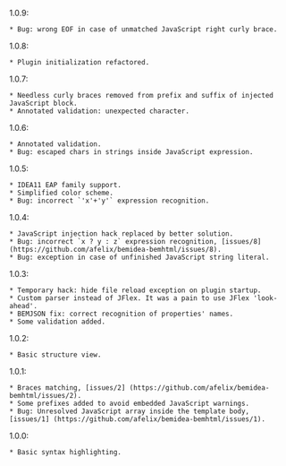 1.0.9:

    * Bug: wrong EOF in case of unmatched JavaScript right curly brace.

1.0.8:

    * Plugin initialization refactored.

1.0.7:

    * Needless curly braces removed from prefix and suffix of injected JavaScript block.
    * Annotated validation: unexpected character.

1.0.6:

    * Annotated validation.
    * Bug: escaped chars in strings inside JavaScript expression.

1.0.5:

    * IDEA11 EAP family support.
    * Simplified color scheme.
    * Bug: incorrect `'x'+'y'` expression recognition.

1.0.4:

    * JavaScript injection hack replaced by better solution.
    * Bug: incorrect `x ? y : z` expression recognition, [issues/8] (https://github.com/afelix/bemidea-bemhtml/issues/8).
    * Bug: exception in case of unfinished JavaScript string literal.

1.0.3:

    * Temporary hack: hide file reload exception on plugin startup.
    * Custom parser instead of JFlex. It was a pain to use JFlex 'look-ahead'.
    * BEMJSON fix: correct recognition of properties' names.
    * Some validation added.

1.0.2:

    * Basic structure view.

1.0.1:

    * Braces matching, [issues/2] (https://github.com/afelix/bemidea-bemhtml/issues/2).
    * Some prefixes added to avoid embedded JavaScript warnings.
    * Bug: Unresolved JavaScript array inside the template body, [issues/1] (https://github.com/afelix/bemidea-bemhtml/issues/1).

1.0.0:

    * Basic syntax highlighting.
